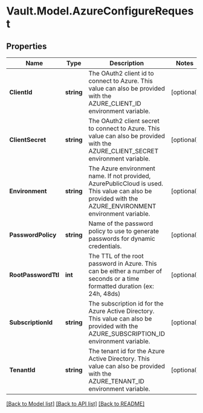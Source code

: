 # Vault.Model.AzureConfigureRequest

## Properties

Name | Type | Description | Notes
------------ | ------------- | ------------- | -------------
**ClientId** | **string** | The OAuth2 client id to connect to Azure. This value can also be provided with the AZURE_CLIENT_ID environment variable. | [optional] 
**ClientSecret** | **string** | The OAuth2 client secret to connect to Azure. This value can also be provided with the AZURE_CLIENT_SECRET environment variable. | [optional] 
**Environment** | **string** | The Azure environment name. If not provided, AzurePublicCloud is used. This value can also be provided with the AZURE_ENVIRONMENT environment variable. | [optional] 
**PasswordPolicy** | **string** | Name of the password policy to use to generate passwords for dynamic credentials. | [optional] 
**RootPasswordTtl** | **int** | The TTL of the root password in Azure. This can be either a number of seconds or a time formatted duration (ex: 24h, 48ds) | [optional] 
**SubscriptionId** | **string** | The subscription id for the Azure Active Directory. This value can also be provided with the AZURE_SUBSCRIPTION_ID environment variable. | [optional] 
**TenantId** | **string** | The tenant id for the Azure Active Directory. This value can also be provided with the AZURE_TENANT_ID environment variable. | [optional] 

[[Back to Model list]](../README.md#documentation-for-models) [[Back to API list]](../README.md#documentation-for-api-endpoints) [[Back to README]](../README.md)

